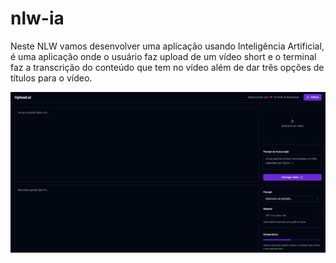 # nlw-ia
Neste NLW vamos desenvolver uma aplicação usando Inteligência Artificial, é uma aplicação onde o usuário faz upload de um vídeo short e o terminal faz a transcrição do conteúdo que tem no vídeo além de dar três opções de títulos para o vídeo. 

![nlw-ai](https://github.com/Patricia17991/nlw-ia/blob/main/Captura%20de%20Tela%20(430).png?raw=true)
